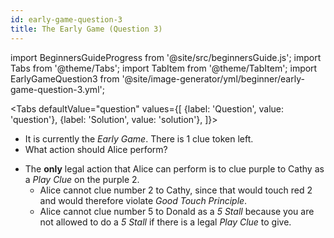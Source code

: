 ```yaml
---
id: early-game-question-3
title: The Early Game (Question 3)
---
```


import BeginnersGuideProgress from '@site/src/beginnersGuide.js';
import Tabs from '@theme/Tabs';
import TabItem from '@theme/TabItem';
import EarlyGameQuestion3 from '@site/image-generator/yml/beginner/early-game-question-3.yml';

<BeginnersGuideProgress part="52" />

<!-- lint disable no-undefined-references -->

<Tabs
  defaultValue="question"
  values={[
    {label: 'Question', value: 'question'},
    {label: 'Solution', value: 'solution'},
  ]}>
<TabItem value="question">

- It is currently the *Early Game*. There is 1 clue token left.
- What action should Alice perform?

</TabItem>
<TabItem value="solution">

- The **only** legal action that Alice can perform is to clue purple to Cathy as a *Play Clue* on the purple 2.
  - Alice cannot clue number 2 to Cathy, since that would touch red 2 and would therefore violate *Good Touch Principle*.
  - Alice cannot clue number 5 to Donald as a *5 Stall* because you are not allowed to do a *5 Stall* if there is a legal *Play Clue* to give.

</TabItem>
</Tabs>

<EarlyGameQuestion3 />
